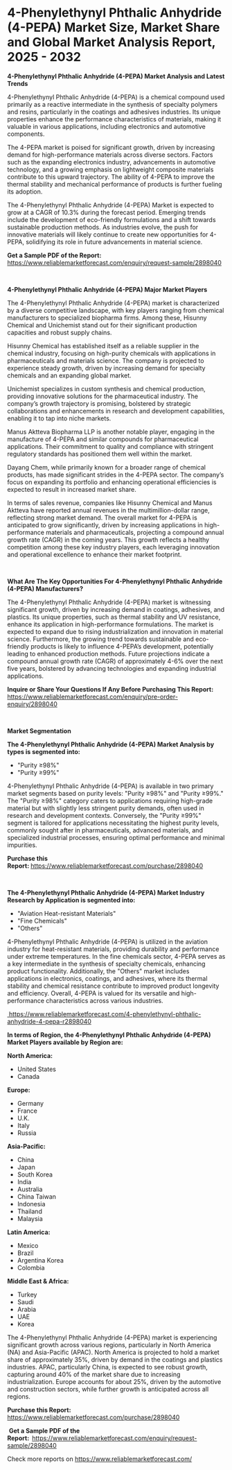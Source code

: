 <p><h1>4-Phenylethynyl Phthalic Anhydride (4-PEPA) Market Size, Market Share and Global Market Analysis Report, 2025 - 2032</h1></p><p><strong>4-Phenylethynyl Phthalic Anhydride (4-PEPA) Market Analysis and Latest Trends</strong></p>
<p><p>4-Phenylethynyl Phthalic Anhydride (4-PEPA) is a chemical compound used primarily as a reactive intermediate in the synthesis of specialty polymers and resins, particularly in the coatings and adhesives industries. Its unique properties enhance the performance characteristics of materials, making it valuable in various applications, including electronics and automotive components.</p><p>The 4-PEPA market is poised for significant growth, driven by increasing demand for high-performance materials across diverse sectors. Factors such as the expanding electronics industry, advancements in automotive technology, and a growing emphasis on lightweight composite materials contribute to this upward trajectory. The ability of 4-PEPA to improve the thermal stability and mechanical performance of products is further fueling its adoption.</p><p>The 4-Phenylethynyl Phthalic Anhydride (4-PEPA) Market is expected to grow at a CAGR of 10.3% during the forecast period. Emerging trends include the development of eco-friendly formulations and a shift towards sustainable production methods. As industries evolve, the push for innovative materials will likely continue to create new opportunities for 4-PEPA, solidifying its role in future advancements in material science.</p></p>
<p><strong>Get a Sample PDF of the Report:&nbsp;</strong> <a href="https://www.reliablemarketforecast.com/enquiry/request-sample/2898040?utm_campaign=2478&utm_medium=2&utm_source=Github&utm_content=ia&utm_term=15032025&utm_id=4-phenylethynyl-phthalic-anhydride-4-pepa">https://www.reliablemarketforecast.com/enquiry/request-sample/2898040</a></p>
<p>&nbsp;</p>
<p><strong>4-Phenylethynyl Phthalic Anhydride (4-PEPA) Major Market Players</strong></p>
<p><p>The 4-Phenylethynyl Phthalic Anhydride (4-PEPA) market is characterized by a diverse competitive landscape, with key players ranging from chemical manufacturers to specialized biopharma firms. Among these, Hisunny Chemical and Unichemist stand out for their significant production capacities and robust supply chains.</p><p>Hisunny Chemical has established itself as a reliable supplier in the chemical industry, focusing on high-purity chemicals with applications in pharmaceuticals and materials science. The company is projected to experience steady growth, driven by increasing demand for specialty chemicals and an expanding global market.</p><p>Unichemist specializes in custom synthesis and chemical production, providing innovative solutions for the pharmaceutical industry. The company’s growth trajectory is promising, bolstered by strategic collaborations and enhancements in research and development capabilities, enabling it to tap into niche markets.</p><p>Manus Aktteva Biopharma LLP is another notable player, engaging in the manufacture of 4-PEPA and similar compounds for pharmaceutical applications. Their commitment to quality and compliance with stringent regulatory standards has positioned them well within the market.</p><p>Dayang Chem, while primarily known for a broader range of chemical products, has made significant strides in the 4-PEPA sector. The company’s focus on expanding its portfolio and enhancing operational efficiencies is expected to result in increased market share.</p><p>In terms of sales revenue, companies like Hisunny Chemical and Manus Aktteva have reported annual revenues in the multimillion-dollar range, reflecting strong market demand. The overall market for 4-PEPA is anticipated to grow significantly, driven by increasing applications in high-performance materials and pharmaceuticals, projecting a compound annual growth rate (CAGR) in the coming years. This growth reflects a healthy competition among these key industry players, each leveraging innovation and operational excellence to enhance their market footprint.</p></p>
<p>&nbsp;</p>
<p><strong>What Are The Key Opportunities For 4-Phenylethynyl Phthalic Anhydride (4-PEPA) Manufacturers?</strong></p>
<p><p>The 4-Phenylethynyl Phthalic Anhydride (4-PEPA) market is witnessing significant growth, driven by increasing demand in coatings, adhesives, and plastics. Its unique properties, such as thermal stability and UV resistance, enhance its application in high-performance formulations. The market is expected to expand due to rising industrialization and innovation in material science. Furthermore, the growing trend towards sustainable and eco-friendly products is likely to influence 4-PEPA’s development, potentially leading to enhanced production methods. Future projections indicate a compound annual growth rate (CAGR) of approximately 4-6% over the next five years, bolstered by advancing technologies and expanding industrial applications.</p></p>
<p><strong>Inquire or Share Your Questions If Any Before Purchasing This Report:</strong> <a href="https://www.reliablemarketforecast.com/enquiry/pre-order-enquiry/2898040?utm_campaign=2478&utm_medium=2&utm_source=Github&utm_content=ia&utm_term=15032025&utm_id=4-phenylethynyl-phthalic-anhydride-4-pepa">https://www.reliablemarketforecast.com/enquiry/pre-order-enquiry/2898040</a></p>
<p>&nbsp;</p>
<p><strong>Market Segmentation</strong></p>
<p><strong>The 4-Phenylethynyl Phthalic Anhydride (4-PEPA) Market Analysis by types is segmented into:</strong></p>
<p><ul><li>"Purity ≥98%"</li><li>"Purity ≥99%"</li></ul></p>
<p><p>4-Phenylethynyl Phthalic Anhydride (4-PEPA) is available in two primary market segments based on purity levels: "Purity ≥98%" and "Purity ≥99%." The "Purity ≥98%" category caters to applications requiring high-grade material but with slightly less stringent purity demands, often used in research and development contexts. Conversely, the "Purity ≥99%" segment is tailored for applications necessitating the highest purity levels, commonly sought after in pharmaceuticals, advanced materials, and specialized industrial processes, ensuring optimal performance and minimal impurities.</p></p>
<p><strong>Purchase this Report:&nbsp;</strong><a href="https://www.reliablemarketforecast.com/purchase/2898040?utm_campaign=2478&utm_medium=2&utm_source=Github&utm_content=ia&utm_term=15032025&utm_id=4-phenylethynyl-phthalic-anhydride-4-pepa">https://www.reliablemarketforecast.com/purchase/2898040</a></p>
<p>&nbsp;</p>
<p><strong>The 4-Phenylethynyl Phthalic Anhydride (4-PEPA) Market Industry Research by Application is segmented into:</strong></p>
<p><ul><li>"Aviation Heat-resistant Materials"</li><li>"Fine Chemicals"</li><li>"Others"</li></ul></p>
<p><p>4-Phenylethynyl Phthalic Anhydride (4-PEPA) is utilized in the aviation industry for heat-resistant materials, providing durability and performance under extreme temperatures. In the fine chemicals sector, 4-PEPA serves as a key intermediate in the synthesis of specialty chemicals, enhancing product functionality. Additionally, the "Others" market includes applications in electronics, coatings, and adhesives, where its thermal stability and chemical resistance contribute to improved product longevity and efficiency. Overall, 4-PEPA is valued for its versatile and high-performance characteristics across various industries.</p></p>
<p><a href="https://www.reliablemarketforecast.com/4-phenylethynyl-phthalic-anhydride-4-pepa-r2898040?utm_campaign=2478&utm_medium=2&utm_source=Github&utm_content=ia&utm_term=15032025&utm_id=4-phenylethynyl-phthalic-anhydride-4-pepa">&nbsp;https://www.reliablemarketforecast.com/4-phenylethynyl-phthalic-anhydride-4-pepa-r2898040</a></p>
<p><strong>In terms of Region, the 4-Phenylethynyl Phthalic Anhydride (4-PEPA) Market Players available by Region are:</strong></p>
<p>
    <p> <strong> North America: </strong>
        <ul>
            <li>United States</li>
            <li>Canada</li>
        </ul>
        </p> 
    <p> <strong> Europe: </strong>
        <ul>
            <li>Germany</li>
            <li>France</li>
            <li>U.K.</li>
            <li>Italy</li>
            <li>Russia</li>
        </ul>
        </p> 
    <p> <strong> Asia-Pacific: </strong>
        <ul>
            <li>China</li>
            <li>Japan</li>
            <li>South Korea</li>
            <li>India</li>
            <li>Australia</li>
            <li>China Taiwan</li>
            <li>Indonesia</li>
            <li>Thailand</li>
            <li>Malaysia</li>
        </ul>
        </p> 
    <p> <strong> Latin America: </strong>
        <ul>
            <li>Mexico</li>
            <li>Brazil</li>
            <li>Argentina Korea</li>
            <li>Colombia</li>
        </ul>
        </p> 
    <p> <strong> Middle East & Africa: </strong>
        <ul>
            <li>Turkey</li>
            <li>Saudi</li>
            <li>Arabia</li>
            <li>UAE</li>
            <li>Korea</li>
        </ul>
    </p>
    </p>
<p><p>The 4-Phenylethynyl Phthalic Anhydride (4-PEPA) market is experiencing significant growth across various regions, particularly in North America (NA) and Asia-Pacific (APAC). North America is projected to hold a market share of approximately 35%, driven by demand in the coatings and plastics industries. APAC, particularly China, is expected to see robust growth, capturing around 40% of the market share due to increasing industrialization. Europe accounts for about 25%, driven by the automotive and construction sectors, while further growth is anticipated across all regions.</p></p>
<p><strong>Purchase this Report: </strong><a href="https://www.reliablemarketforecast.com/purchase/2898040?utm_campaign=2478&utm_medium=2&utm_source=Github&utm_content=ia&utm_term=15032025&utm_id=4-phenylethynyl-phthalic-anhydride-4-pepa">https://www.reliablemarketforecast.com/purchase/2898040</a></p>
<p>&nbsp;<strong>Get a Sample PDF of the Report:&nbsp;&nbsp;</strong><a href="https://www.reliablemarketforecast.com/enquiry/request-sample/2898040?utm_campaign=2478&utm_medium=2&utm_source=Github&utm_content=ia&utm_term=15032025&utm_id=4-phenylethynyl-phthalic-anhydride-4-pepa">https://www.reliablemarketforecast.com/enquiry/request-sample/2898040</a></p>
<p><strong></strong></p>
<p>Check more reports on <a href="https://www.reliablemarketforecast.com/?utm_campaign=2478&utm_medium=2&utm_source=Github&utm_content=ia&utm_term=15032025&utm_id=4-phenylethynyl-phthalic-anhydride-4-pepa">https://www.reliablemarketforecast.com/</a></p>